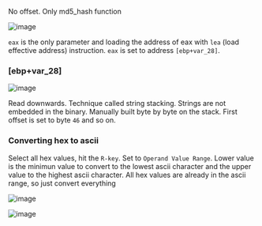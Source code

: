 No offset. Only md5_hash function

![image](https://user-images.githubusercontent.com/88914262/129649434-18af976d-f62e-46b1-a062-efe17b4b1ff3.png)

`eax` is the only parameter and loading the address of eax with `lea` (load effective address) instruction.  `eax` is set to address `[ebp+var_28]`.

### [ebp+var_28]

![image](https://user-images.githubusercontent.com/88914262/129649687-4fa8b31e-f16c-4631-a19a-62565244e45c.png)

Read downwards. Technique called string stacking.  Strings are not embedded in the binary. Manually built byte by byte on the stack. First offset is set to byte `46` and so on.

### Converting hex to ascii

Select all hex values, hit the `R-key`. Set to `Operand Value Range`. Lower value is the minimun value to convert to the lowest ascii character and the upper value to the highest ascii character.  All hex values are already in the ascii range, so just convert everything

![image](https://user-images.githubusercontent.com/88914262/129650570-ecefe8bf-0173-410d-b23d-81c389f5da63.png)

![image](https://user-images.githubusercontent.com/88914262/129650596-7c598ec3-4b7d-4f1e-b5e6-7c89e6d84d72.png)






